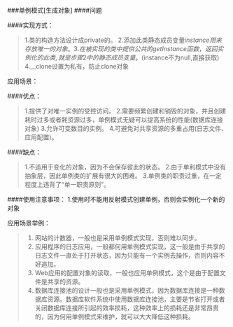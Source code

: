 ###单例模式[生成对象]
####问题

####实现方式：
>1.类的构造方法设计成private的。
>2.添加此类静态成员变量$instance用来存放唯一的对象。
>3.在被实现的类中提供公共的getInstance函数，返回实例化的此类, 就是步骤2中的静态成员变量。($instance不为null,直接获取)
>4.__clone设置为私有，防止clone对象

应用场景：

####优点： 
>1.提供了对唯一实例的受控访问。 
>2.需要频繁创建和销毁的对象，并且创建耗时过多或者耗资源过多，单例模式无疑可以提高系统的性能(数据库连接对象)
>3.允许可变数目的实例。 
>4.可避免对共享资源的多重占用(日志文件、应用配置)。 

####缺点： 
>1.不适用于变化的对象，因为不会保存彼此的状态。 
>2.由于单利模式中没有抽象层，因此单例类的扩展有很大的困难。 
>3.单例类的职责过重，在一定程度上违背了“单一职责原则”。 
    
####使用注意事项： 
1.使用时不能用反射模式创建单例，否则会实例化一个新的对象
    
应用场景举例： 
>1. 网站的计数器，一般也是采用单例模式实现，否则难以同步。 
>2. 应用程序的日志应用，一般都何用单例模式实现，这一般是由于共享的日志文件一直处于打开状态，因为只能有一个实例去操作，否则内容不好追加。 
>3. Web应用的配置对象的读取，一般也应用单例模式，这个是由于配置文件是共享的资源。 
>4. 数据库连接池的设计一般也是采用单例模式，因为数据库连接是一种数据库资源。数据库软件系统中使用数据库连接池，主要是节省打开或者关闭数据库连接所引起的效率损耗，这种效率上的损耗还是非常昂贵的，因为何用单例模式来维护，就可以大大降低这种损耗。 
